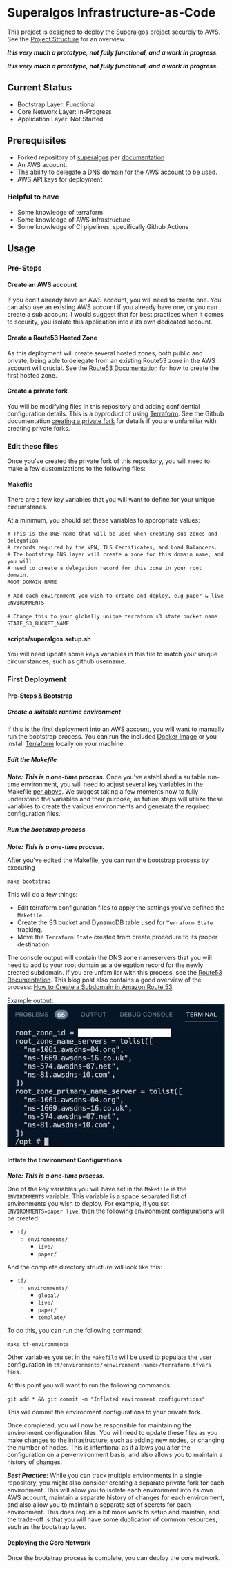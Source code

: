# Superalgos Infrastructure-as-Code

This project is [designed](docs/design.md) to deploy the Superalgos project securely to AWS. See the [Project Structure](docs/project-structure.md) for an overview.

***It is very much a prototype, not fully functional, and a work in progress.***

***It is very much a prototype, not fully functional, and a work in progress.***

## Current Status
* Bootstrap Layer: Functional
* Core Network Layer: In-Progress
* Application Layer: Not Started


## Prerequisites
* Forked repository of [superalgos](https://superalgos.org/) per [documentation](https://github.com/Superalgos/Superalgos#superalgos-platform-client-installation)
* An AWS account.
* The ability to delegate a DNS domain for the AWS account to be used.
* AWS API keys for deployment

### Helpful to have
* Some knowledge of terraform
* Some knowledge of AWS infrastructure
* Some knowledge of CI pipelines, specifically Github Actions


## Usage

### Pre-Steps

#### Create an AWS account
If you don't already have an AWS account, you will need to create one. You can
also use an existing AWS account if you already have one, or you can create a
sub account. I would suggest that for best practices when it comes to security,
you isolate this application into a its own dedicated account.

#### Create a Route53 Hosted Zone
As this deployment will create several hosted zones, both public and private,
being able to delegate from an existing Route53 zone in the AWS account will
crucial. See the [Route53 Documentation](https://docs.aws.amazon.com/Route53/latest/DeveloperGuide/Welcome.html)
for how to create the first hosted zone.

#### Create a private fork
You will be modifying files in this repository and adding confidential
configuration details. This is a byproduct of using [Terraform](https://www.terraform.io/).
See the Github documentation [creating a private fork](https://docs.github.com/en/repositories/creating-and-managing-repositories/duplicating-a-repository)
for details if you are unfamiliar with creating private forks.

### Edit these files
Once you've created the private fork of this repository, you will need to make
a few customizations to the following files:

#### Makefile
There are a few key variables that you will want to define for your unique circumstanes.

At a minimum, you should set these variables to appropriate values:
```
# This is the DNS name that will be used when creating sub-zones and delegation
# records required by the VPN, TLS Certificates, and Load Balancers.
# The bootstrap DNS layer will create a zone for this domain name, and you will
# need to create a delegation record for this zone in your root domain.
ROOT_DOMAIN_NAME

# Add each environment you wish to create and deploy, e.g paper & live
ENVIRONMENTS

# Change this to your globally unique terraform s3 state bucket name
STATE_S3_BUCKET_NAME
```

#### scripts/superalgos.setup.sh
You will need update some keys variables in this file to match your unique
circumstances, such as github username.

### First Deployment
#### Pre-Steps & Bootstrap

##### Create a suitable runtime environment
If this is the first deployment into an AWS account, you will want to manually
run the bootstrap process. You can run the included [Docker Image](tools/Docker/README.md)
or you install [Terraform](https://www.terraform.io/) locally on your machine.

##### Edit the Makefile
***Note: This is a one-time process.***
Once you've established a suitable run-time environment, you will need to adjust
several key variables in the Makefile [per above](#makefile). We suggest taking
a few moments now to fully understand the variables and their purpose, as future
steps will utilize these variables to create the various environments and
generate the required configuration files.

##### Run the bootstrap process
***Note: This is a one-time process.***

After you've edited the Makefile, you can run the bootstrap process by executing

`make bootstrap`

This will do a few things:
* Edit terraform configuration files to apply the settings you've defined the `Makefile`.
* Create the S3 bucket and DynamoDB table used for `Terraform State` tracking.
* Move the `Terraform State` created from create procedure to its proper destination.

The console output will contain the DNS zone nameservers that you will need to
add to your root domain as a delegation record for the newly created subdomain.
If you are unfamiliar with this process, see the [Route53 Documentation](https://docs.aws.amazon.com/Route53/latest/DeveloperGuide/CreatingNewSubdomain.html).
This blog post also contains a good overview of the process: [How to Create a Subdomain in Amazon Route 53](https://medium.com/@deep_blue_day/how-to-create-a-subdomain-in-amazon-route-53-81918654f5bf).

Example output:
![Bootstrap Output](docs/img/bootstrap_ns_records_outputs.png)

#### Inflate the Environment Configurations
***Note: This is a one-time process.***

One of the key variables you will have set in the `Makefile` is the `ENVIRONMENTS`
variable. This variable is a space separated list of environments you wish to
deploy. For example, if you set `ENVIRONMENTS=paper live`, then the following
environment configurations will be created:
* `tf/`
  * `environments/`
    * `live/`
    * `paper/`

And the complete directory structure will look like this:
* `tf/`
  * `environments/`
    * `global/`
    * `live/`
    * `paper/`
    * `template/`

To do this, you can run the following command:

`make tf-environments`

Other variables you set in the `Makefile` will be used to populate the user
configuration in `tf/environments/<environment-name>/terraform.tfvars` files.

At this point you will want to run the following commands:

`git add * && git commit -m "Inflated environment configurations"`

This will commit the environment configurations to your private fork.

Once completed, you will now be responsible for maintaining the environment
configuration files. You will need to update these files as you make changes to
the infrastructure, such as adding new nodes, or changing the number of nodes.
This is intentional as it allows you alter the configuration on a per-environment
basis, and also allows you to maintain a history of changes.

***Best Practice:*** While you can track multiple environments in a single
repository, you might also consider creating a separate private fork for each
environment. This will allow you to isolate each environment into its own AWS
account, maintain a separate history of changes for each environment, and also 
allow you to maintain a separate set of secrets for each environment. 
This does require a bit more work to setup and maintain, and the trade-off is
that you will have some duplication of common resources, such as the bootstrap layer.

#### Deploying the Core Network
Once the bootstrap process is complete, you can deploy the core network.


